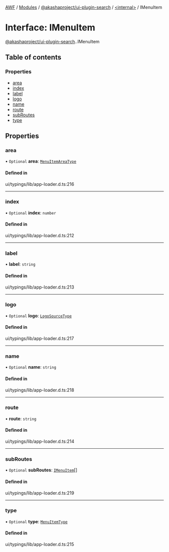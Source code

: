 [AWF](../README.md) / [Modules](../modules.md) / [@akashaproject/ui-plugin-search](../modules/akashaproject_ui_plugin_search.md) / [<internal\>](../modules/akashaproject_ui_plugin_search._internal_.md) / IMenuItem

# Interface: IMenuItem

[@akashaproject/ui-plugin-search](../modules/akashaproject_ui_plugin_search.md).[<internal>](../modules/akashaproject_ui_plugin_search._internal_.md).IMenuItem

## Table of contents

### Properties

- [area](akashaproject_ui_plugin_search._internal_.IMenuItem.md#area)
- [index](akashaproject_ui_plugin_search._internal_.IMenuItem.md#index)
- [label](akashaproject_ui_plugin_search._internal_.IMenuItem.md#label)
- [logo](akashaproject_ui_plugin_search._internal_.IMenuItem.md#logo)
- [name](akashaproject_ui_plugin_search._internal_.IMenuItem.md#name)
- [route](akashaproject_ui_plugin_search._internal_.IMenuItem.md#route)
- [subRoutes](akashaproject_ui_plugin_search._internal_.IMenuItem.md#subroutes)
- [type](akashaproject_ui_plugin_search._internal_.IMenuItem.md#type)

## Properties

### area

• `Optional` **area**: [`MenuItemAreaType`](../enums/akashaproject_ui_plugin_search._internal_.MenuItemAreaType.md)

#### Defined in

ui/typings/lib/app-loader.d.ts:216

___

### index

• `Optional` **index**: `number`

#### Defined in

ui/typings/lib/app-loader.d.ts:212

___

### label

• **label**: `string`

#### Defined in

ui/typings/lib/app-loader.d.ts:213

___

### logo

• `Optional` **logo**: [`LogoSourceType`](akashaproject_ui_plugin_search._internal_.LogoSourceType.md)

#### Defined in

ui/typings/lib/app-loader.d.ts:217

___

### name

• `Optional` **name**: `string`

#### Defined in

ui/typings/lib/app-loader.d.ts:218

___

### route

• **route**: `string`

#### Defined in

ui/typings/lib/app-loader.d.ts:214

___

### subRoutes

• `Optional` **subRoutes**: [`IMenuItem`](akashaproject_ui_plugin_search._internal_.IMenuItem.md)[]

#### Defined in

ui/typings/lib/app-loader.d.ts:219

___

### type

• `Optional` **type**: [`MenuItemType`](../enums/akashaproject_ui_plugin_search._internal_.MenuItemType.md)

#### Defined in

ui/typings/lib/app-loader.d.ts:215
